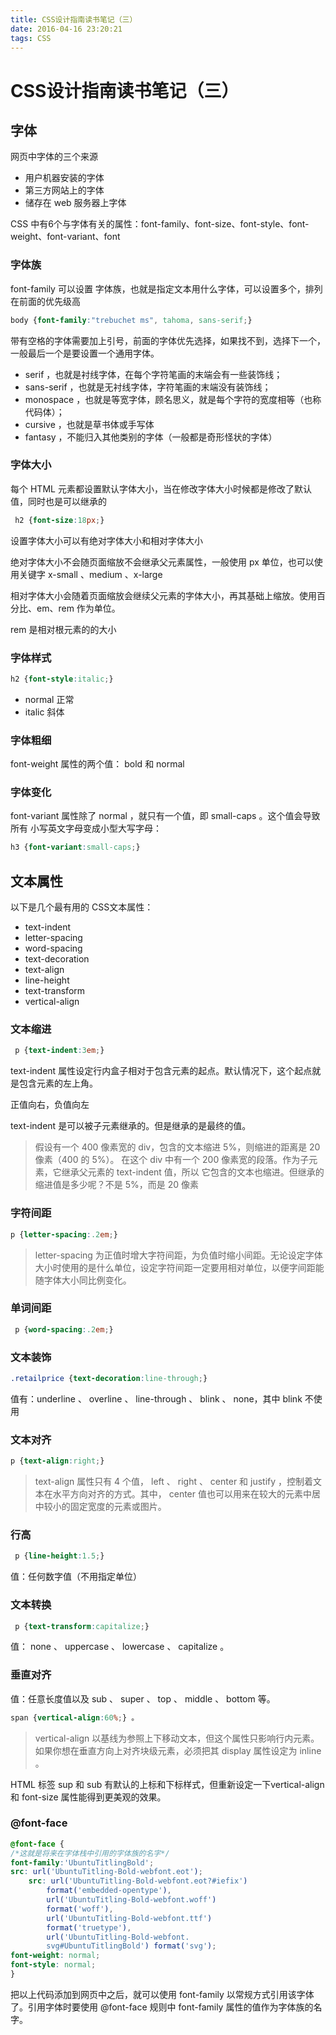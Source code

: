 ```yaml
---
title: CSS设计指南读书笔记（三）
date: 2016-04-16 23:20:21
tags: CSS
---
```


# CSS设计指南读书笔记（三）

## 字体

网页中字体的三个来源

- 用户机器安装的字体
- 第三方网站上的字体
- 储存在 web 服务器上字体

CSS 中有6个与字体有关的属性：font-family、font-size、font-style、font-weight、font-variant、font 

### 字体族

font-family 可以设置 字体族，也就是指定文本用什么字体，可以设置多个，排列在前面的优先级高

```css
body {font-family:"trebuchet ms", tahoma, sans-serif;}
```

带有空格的字体需要加上引号，前面的字体优先选择，如果找不到，选择下一个，一般最后一个是要设置一个通用字体。

-  serif ，也就是衬线字体，在每个字符笔画的末端会有一些装饰线；
-  sans-serif ，也就是无衬线字体，字符笔画的末端没有装饰线；
-  monospace ，也就是等宽字体，顾名思义，就是每个字符的宽度相等（也称代码体）；
-  cursive ，也就是草书体或手写体
-  fantasy ，不能归入其他类别的字体（一般都是奇形怪状的字体）

### 字体大小

每个 HTML 元素都设置默认字体大小，当在修改字体大小时候都是修改了默认值，同时也是可以继承的

```css
 h2 {font-size:18px;}
```
设置字体大小可以有绝对字体大小和相对字体大小

绝对字体大小不会随页面缩放不会继承父元素属性，一般使用 px 单位，也可以使用关键字 x-small 、medium 、x-large

相对字体大小会随着页面缩放会继续父元素的字体大小，再其基础上缩放。使用百分比、em、rem 作为单位。

rem 是相对根元素的的大小

### 字体样式

```css
h2 {font-style:italic;}
```

- normal 正常
- italic 斜体

### 字体粗细

font-weight 属性的两个值： bold 和 normal

### 字体变化

font-variant 属性除了 normal ，就只有一个值，即 small-caps 。这个值会导致所有
小写英文字母变成小型大写字母：

```css
h3 {font-variant:small-caps;}
```


## 文本属性

以下是几个最有用的 CSS文本属性：

-  text-indent
-  letter-spacing
-  word-spacing
-  text-decoration
-  text-align
-  line-height
-  text-transform
-  vertical-align

### 文本缩进

```css
 p {text-indent:3em;}
```

text-indent 属性设定行内盒子相对于包含元素的起点。默认情况下，这个起点就是包含元素的左上角。

正值向右，负值向左

text-indent 是可以被子元素继承的。但是继承的是最终的值。

>假设有一个 400 像素宽的 div，包含的文本缩进 5%，则缩进的距离是 20 像素（400 的 5%）。
在这个 div 中有一个 200 像素宽的段落。作为子元素，它继承父元素的 text-indent 值，所以
它包含的文本也缩进。但继承的缩进值是多少呢？不是 5%，而是 20 像素

### 字符间距

```css
p {letter-spacing:.2em;}
```
>letter-spacing 为正值时增大字符间距，为负值时缩小间距。无论设定字体大小时使用的是什么单位，设定字符间距一定要用相对单位，以便字间距能随字体大小同比例变化。

### 单词间距

```css
 p {word-spacing:.2em;}
```

### 文本装饰

```css
.retailprice {text-decoration:line-through;}
```

 值有：underline 、 overline 、 line-through 、 blink 、 none，其中 blink 不使用

### 文本对齐

```css
p {text-align:right;}
```

>text-align 属性只有 4 个值， left 、 right 、 center 和 justify ，控制着文本在水平方向对齐的方式。其中， center 值也可以用来在较大的元素中居中较小的固定宽度的元素或图片。

### 行高

```css
 p {line-height:1.5;}
```

值：任何数字值（不用指定单位）


### 文本转换

```css
 p {text-transform:capitalize;}
```

值： none 、 uppercase 、 lowercase 、 capitalize 。

### 垂直对齐

值：任意长度值以及 sub 、 super 、 top 、 middle 、 bottom 等。
```css
span {vertical-align:60%;} 。
```

>vertical-align 以基线为参照上下移动文本，但这个属性只影响行内元素。如果你想在垂直方向上对齐块级元素，必须把其 display 属性设定为 inline 。

 HTML 标签  sup 和 sub 有默认的上标和下标样式，但重新设定一下vertical-align 和 font-size 属性能得到更美观的效果。

### @font-face

```css
@font-face {
/*这就是将来在字体栈中引用的字体族的名字*/
font-family:'UbuntuTitlingBold';
src: url('UbuntuTitling-Bold-webfont.eot');
    src: url('UbuntuTitling-Bold-webfont.eot?#iefix')
        format('embedded-opentype'),
        url('UbuntuTitling-Bold-webfont.woff')
        format('woff'),
        url('UbuntuTitling-Bold-webfont.ttf')
        format('truetype'),
        url('UbuntuTitling-Bold-webfont.
        svg#UbuntuTitlingBold') format('svg');
font-weight: normal;
font-style: normal;
}
```

把以上代码添加到网页中之后，就可以使用 font-family 以常规方式引用该字体了。引用字体时要使用 @font-face 规则中 font-family 属性的值作为字体族的名字。